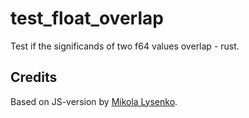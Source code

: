 # test_float_overlap
Test if the significands of two f64 values overlap - rust.


## Credits
Based on JS-version by [Mikola Lysenko](https://github.com/mikolalysenko/test-float-overlap).
